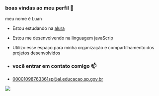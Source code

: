 ### boas vindas ao meu perfil 💙

meu nome é Luan 

- Estou estudando na [alura](https://www.alura.com.br)
- Estou me desenvolvendo na linguagem javaScrip
- Utilizo esse espaço para minha organização e compartilhamento dos projetos desenvolvidos

- ### você entrar em contato comigo 📫

- 00001098763361sp@al.educacao.sp.gov.br

![](https://media1.tenor.com/m/XOSsOPC0HOgAAAAC/ronaldo.gif)
